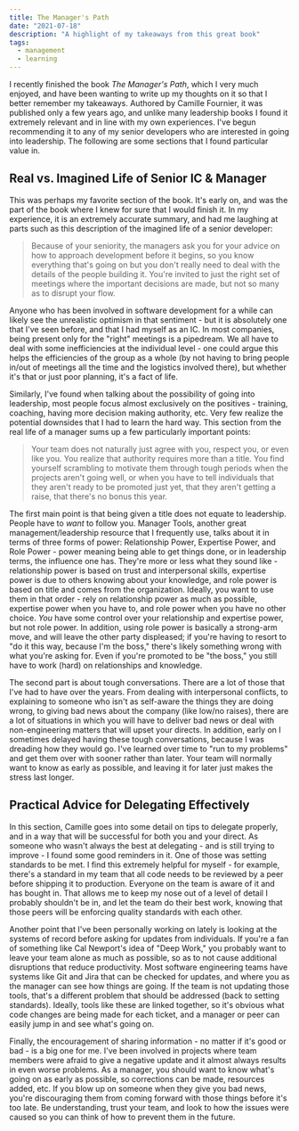 ```yaml
---
title: The Manager's Path
date: "2021-07-18"
description: "A highlight of my takeaways from this great book"
tags:
  - management
  - learning
---
```


I recently finished the book _The Manager's Path_, which I very much enjoyed, and have been wanting to write up my thoughts on it so that I better remember my takeaways. Authored by Camille Fournier, it was published only a few years ago, and unlike many leadership books I found it extremely relevant and in line with my own experiences. I've begun recommending it to any of my senior developers who are interested in going into leadership. The following are some sections that I found particular value in.

## Real vs. Imagined Life of Senior IC & Manager

This was perhaps my favorite section of the book. It's early on, and was the part of the book where I knew for sure that I would finish it. In my experience, it is an extremely accurate summary, and had me laughing at parts such as this description of the imagined life of a senior developer:

> Because of your seniority, the managers ask you for your advice on how to approach development before it begins, so you know everything that's going on but you don't really need to deal with the details of the people building it. You're invited to just the right set of meetings where the important decisions are made, but not so many as to disrupt your flow.

Anyone who has been involved in software development for a while can likely see the unrealistic optimism in that sentiment - but it is absolutely one that I've seen before, and that I had myself as an IC. In most companies, being present only for the "right" meetings is a pipedream. We all have to deal with some inefficiencies at the individual level - one could argue this helps the efficiencies of the group as a whole (by not having to bring people in/out of meetings all the time and the logistics involved there), but whether it's that or just poor planning, it's a fact of life.

Similarly, I've found when talking about the possibility of going into leadership, most people focus almost exclusively on the positives - training, coaching, having more decision making authority, etc. Very few realize the potential downsides that I had to learn the hard way. This section from the real life of a manager sums up a few particularly important points:

> Your team does not naturally just agree with you, respect you, or even like you. You realize that authority requires more than a title. You find yourself scrambling to motivate them through tough periods when the projects aren't going well, or when you have to tell individuals that they aren't ready to be promoted just yet, that they aren't getting a raise, that there's no bonus this year.

The first main point is that being given a title does not equate to leadership. People have to _want_ to follow you. Manager Tools, another great management/leadership resource that I frequently use, talks about it in terms of three forms of power: Relationship Power, Expertise Power, and Role Power - power meaning being able to get things done, or in leadership terms, the influence one has. They're more or less what they sound like - relationship power is based on trust and interpersonal skills, expertise power is due to others knowing about your knowledge, and role power is based on title and comes from the organization. Ideally, you want to use them in that order - rely on relationship power as much as possible, expertise power when you have to, and role power when you have no other choice. _You_ have some control over your relationship and expertise power, but not role power. In addition, using role power is basically a strong-arm move, and will leave the other party displeased; if you're having to resort to "do it this way, because I'm the boss," there's likely something wrong with what you're asking for. Even if you're promoted to be "the boss," you still have to work (hard) on relationships and knowledge.

The second part is about tough conversations. There are a lot of those that I've had to have over the years. From dealing with interpersonal conflicts, to explaining to someone who isn't as self-aware the things they are doing wrong, to giving bad news about the company (like low/no raises), there are a lot of situations in which you will have to deliver bad news or deal with non-engineering matters that will upset your directs. In addition, early on I sometimes delayed having these tough conversations, because I was dreading how they would go. I've learned over time to "run to my problems" and get them over with sooner rather than later. Your team will normally want to know as early as possible, and leaving it for later just makes the stress last longer.

## Practical Advice for Delegating Effectively

In this section, Camille goes into some detail on tips to delegate properly, and in a way that will be successful for both you and your direct. As someone who wasn't always the best at delegating - and is still trying to improve - I found some good reminders in it. One of those was setting standards to be met. I find this extremely helpful for myself - for example, there's a standard in my team that all code needs to be reviewed by a peer before shipping it to production. Everyone on the team is aware of it and has bought in. That allows me to keep my nose out of a level of detail I probably shouldn't be in, and let the team do their best work, knowing that those peers will be enforcing quality standards with each other.

Another point that I've been personally working on lately is looking at the systems of record before asking for updates from individuals. If you're a fan of something like Cal Newport's idea of "Deep Work," you probably want to leave your team alone as much as possible, so as to not cause additional disruptions that reduce productivity. Most software engineering teams have systems like Git and Jira that can be checked for updates, and where you as the manager can see how things are going. If the team is not updating those tools, that's a different problem that should be addressed (back to setting standards). Ideally, tools like these are linked together, so it's obvious what code changes are being made for each ticket, and a manager or peer can easily jump in and see what's going on.

Finally, the encouragement of sharing information - no matter if it's good or bad - is a big one for me. I've been involved in projects where team members were afraid to give a negative update and it almost always results in even worse problems. As a manager, you should want to know what's going on as early as possible, so corrections can be made, resources added, etc. If you blow up on someone when they give you bad news, you're discouraging them from coming forward with those things before it's too late. Be understanding, trust your team, and look to how the issues were caused so you can think of how to prevent them in the future.
